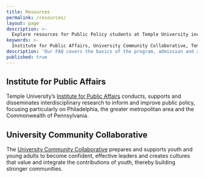 ```yaml
---
title: Resources
permalink: /resources/
layout: page
description: >-
  Explore resources for Public Policy students at Temple University including the Institute for Public Affairs and the University Community Collaborative. 
keywords: >-
  Institute for Public Affairs, University Community Collaborative, Temple Public Policy
description: 'Our FAQ covers the basics of the program, admission and application.'
published: true
---
```

## Institute for Public Affairs
Temple University’s [Institute for Public Affairs](http://www.cla.temple.edu/ipa/) conducts, supports and disseminates interdisciplinary research to inform and improve public policy, focusing particularly on Philadelphia, the greater metropolitan area and the Commonwealth of Pennsylvania. 

## University Community Collaborative
The [University Community Collaborative](http://uccollab.org/) prepares and supports youth and young adults to become confident, effective leaders and creates cultures that value and integrate the contributions of youth, thereby building stronger communities.

